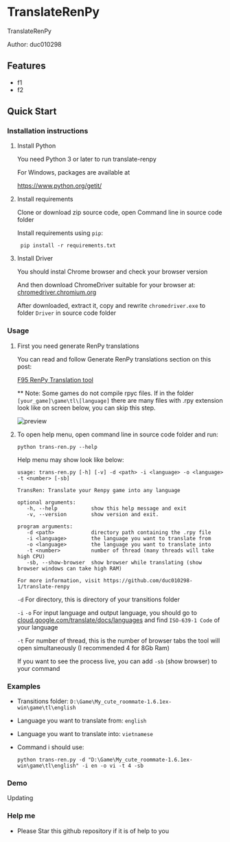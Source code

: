 # TranslateRenPy
TranslateRenPy

Author: duc010298

## Features

- f1
- f2

## Quick Start

### Installation instructions

1. Install Python

    You need Python 3 or later to run translate-renpy
    
    For Windows, packages are available at
    
    https://www.python.org/getit/

2. Install requirements

    Clone or download zip source code, open Command line in source code folder
    
    Install requirements using `pip`:
    
        pip install -r requirements.txt

3. Install Driver

    You should instal Chrome browser and check your browser version
    
    And then download ChromeDriver suitable for your browser at: [chromedriver.chromium.org](https://chromedriver.chromium.org/)
    
    After downloaded, extract it, copy and rewrite `chromedriver.exe` to folder `Driver` in source code folder

### Usage

1. First you need generate RenPy translations

    You can read and follow Generate RenPy translations section on this post: 
    
    [F95 RenPy Translation tool](https://f95zone.to/threads/renpy-translation-tool.21920/)

    ** Note: Some games do not compile rpyc files. If in the folder `[your_game]\game\tl\[language]` there are many files with .rpy extension look like on screen below, you can skip this step.
    
    ![preview](https://i.imgur.com/qwSUosi.png)
    
2. To open help menu, open command line in source code folder and run:

    `python trans-ren.py --help`
    
    Help menu may show look like below:
    
       usage: trans-ren.py [-h] [-v] -d <path> -i <language> -o <language> -t <number> [-sb]

       TransRen: Translate your Renpy game into any language

       optional arguments:
          -h, --help           show this help message and exit
          -v, --version        show version and exit.

       program arguments:
          -d <path>            directory path containing the .rpy file
          -i <language>        the language you want to translate from
          -o <language>        the language you want to translate into
          -t <number>          number of thread (many threads will take high CPU)
          -sb, --show-browser  show browser while translating (show browser windows can take high RAM)

       For more information, visit https://github.com/duc010298-1/translate-renpy

    `-d` For directory, this is directory of your transitions folder 
    
    `-i` `-o` For input language and output language, you should go to [cloud.google.com/translate/docs/languages](https://cloud.google.com/translate/docs/languages) and find `ISO-639-1 Code` of your language
    
    `-t` For number of thread, this is the number of browser tabs the tool will open simultaneously (I recommended 4 for 8Gb Ram)
    
    If you want to see the process live, you can add `-sb` (show browser) to your command
### Examples
    
- Transitions folder: `D:\Game\My_cute_roommate-1.6.1ex-win\game\tl\english`
- Language you want to translate from: `english`
- Language you want to translate into: `vietnamese`
- Command i should use:

      python trans-ren.py -d "D:\Game\My_cute_roommate-1.6.1ex-win\game\tl\english" -i en -o vi -t 4 -sb

### Demo
Updating

### Help me
- Please Star this github repository if it is of help to you
